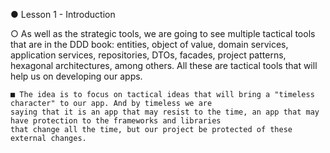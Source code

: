 
● Lesson 1 - Introduction

  ○ As well as the strategic tools, we are going to see multiple tactical tools that are in the DDD book: entities, object
  of value, domain services, application services, repositories, DTOs, facades, project patterns, hexagonal architectures,
  among others. All these are tactical tools that will help us on developing our apps.

    ■ The idea is to focus on tactical ideas that will bring a "timeless character" to our app. And by timeless we are
    saying that it is an app that may resist to the time, an app that may have protection to the frameworks and libraries
    that change all the time, but our project be protected of these external changes.